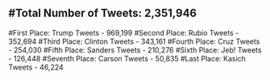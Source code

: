 #Total Number of Tweets: 2,351,946 
---
#First Place: Trump Tweets - 969,199
#Second Place: Rubio Tweets - 352,694
#Third Place: Clinton Tweets - 343,161
#Fourth Place: Cruz Tweets - 254,030
#Fifth Place: Sanders Tweets - 210,276
#Sixth Place: Jeb! Tweets - 126,448
#Seventh Place: Carson Tweets - 50,835
#Last Place: Kasich Tweets - 46,224
